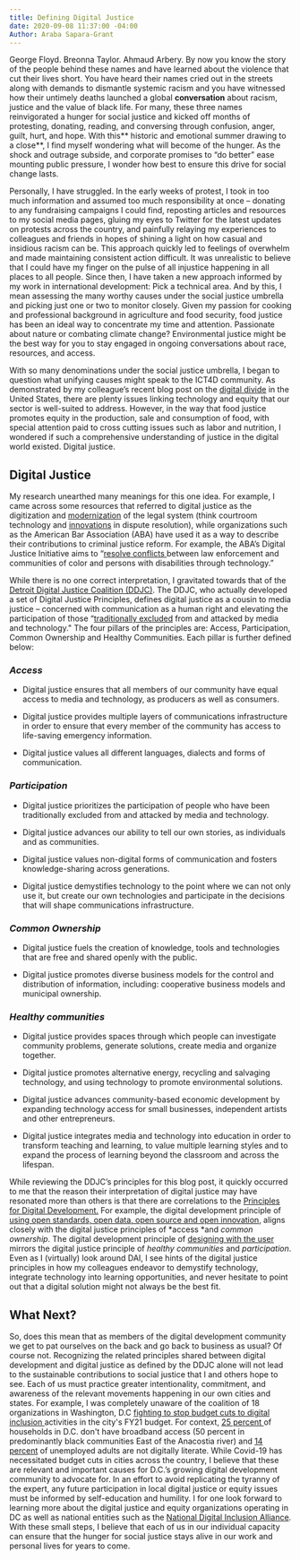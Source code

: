 ```yaml
---
title: Defining Digital Justice
date: 2020-09-08 11:37:00 -04:00
Author: Araba Sapara-Grant
---
```


George Floyd. Breonna Taylor. Ahmaud Arbery. By now you know the story of the people behind these names and have learned about the violence that cut their lives short. You have heard their names cried out in the streets along with demands to dismantle systemic racism and you have witnessed how their untimely deaths launched a global **conversation** about racism, justice and the value of black life. For many, these three names reinvigorated a hunger for social justice and kicked off months of protesting, donating, reading, and conversing through confusion, anger, guilt, hurt, and hope. With this\*\* historic and emotional summer drawing to a close\*\*, I find myself wondering what will become of the hunger. As the shock and outrage subside, and corporate promises to “do better” ease mounting public pressure, I wonder how best to ensure this drive for social change lasts.

Personally, I have struggled. In the early weeks of protest, I took in too much information and assumed too much responsibility at once – donating to any fundraising campaigns I could find, reposting articles and resources to my social media pages, gluing my eyes to Twitter for the latest updates on protests across the country, and painfully relaying my experiences to colleagues and friends in hopes of shining a light on how casual and insidious racism can be. This approach quickly led to feelings of overwhelm and made maintaining consistent action difficult. It was unrealistic to believe that I could have my finger on the pulse of all injustice happening in all places to all people. Since then, I have taken a new approach informed by my work in international development: Pick a technical area. And by this, I mean assessing the many worthy causes under the social justice umbrella and picking just one or two to monitor closely. Given my passion for cooking and professional background in agriculture and food security, food justice has been an ideal way to concentrate my time and attention. Passionate about nature or combating climate change? Environmental justice might be the best way for you to stay engaged in ongoing conversations about race, resources, and access.

With so many denominations under the social justice umbrella, I began to question what unifying causes might speak to the ICT4D community. As demonstrated by my colleague’s recent blog post on the [digital divide](https://dai-global-digital.com/covid-19.html) in the United States, there are plenty issues linking technology and equity that our sector is well-suited to address. However, in the way that food justice promotes equity in the production, sale and consumption of food, with special attention paid to cross cutting issues such as labor and nutrition, I wondered if such a comprehensive understanding of justice in the digital world existed. Digital justice.

## **Digital Justice**

My research unearthed many meanings for this one idea. For example, I came across some resources that referred to digital justice as the digitization and [modernization](https://onlinelibrary.wiley.com/doi/abs/10.1111/1468-2230.12300) of the legal system (think courtroom technology and [innovations](https://papers.ssrn.com/sol3/papers.cfm?abstract_id=3508311) in dispute resolution), while organizations such as the American Bar Association (ABA) have used it as a way to describe their contributions to criminal justice reform. For example, the ABA’s Digital Justice Initiative aims to “[resolve conflicts ](https://www.americanbar.org/groups/diversity/racial_ethnic_justice/projects/digital-justice-initiative/)between law enforcement and communities of color and persons with disabilities through technology.”

While there is no one correct interpretation, I gravitated towards that of the [Detroit Digital Justice Coalition (DDJC)](http://detroitdjc.org/about/story/). The DDJC, who actually developed a set of Digital Justice Principles, defines digital justice as a cousin to media justice – concerned with communication as a human right and elevating the participation of those “[traditionally excluded](https://nfcb.org/basics-of-digital-justice/) from and attacked by media and technology." The four pillars of the principles are: Access, Participation, Common Ownership and Healthy Communities. Each pillar is further defined below:

### ***Access***

* Digital justice ensures that all members of our community have equal access to media and technology, as producers as well as consumers.

* Digital justice provides multiple layers of communications infrastructure in order to ensure that every member of the community has access to life-saving emergency information.

* Digital justice values all different languages, dialects and forms of communication.

### ***Participation***

* Digital justice prioritizes the participation of people who have been traditionally excluded from and attacked by media and technology.

* Digital justice advances our ability to tell our own stories, as individuals and as communities.

* Digital justice values non-digital forms of communication and fosters knowledge-sharing across generations.

* Digital justice demystifies technology to the point where we can not only use it, but create our own technologies and participate in the decisions that will shape communications infrastructure.

### ***Common Ownership***

* Digital justice fuels the creation of knowledge, tools and technologies that are free and shared openly with the public.

* Digital justice promotes diverse business models for the control and distribution of information, including: cooperative business models and municipal ownership.

### ***Healthy communities***

* Digital justice provides spaces through which people can investigate community problems, generate solutions, create media and organize together.

* Digital justice promotes alternative energy, recycling and salvaging technology, and using technology to promote environmental solutions.

* Digital justice advances community-based economic development by expanding technology access for small businesses, independent artists and other entrepreneurs.

* Digital justice integrates media and technology into education in order to transform teaching and learning, to value multiple learning styles and to expand the process of learning beyond the classroom and across the lifespan.

While reviewing the DDJC’s principles for this blog post, it quickly occurred to me that the reason their interpretation of digital justice may have resonated more than others is that there are correlations to the [Principles for Digital Development.](https://digitalprinciples.org/) For example, the digital development principle of [using open standards, open data, open source and open innovation](https://digitalprinciples.org/principle/use-open-standards-open-data-open-source-and-open-innovation/), aligns closely with the digital justice principles of *access *and *common ownership*. The digital development principle of [designing with the user](https://digitalprinciples.org/principle/design-with-the-user/) mirrors the digital justice principle of *healthy communities* and *participation*. Even as I (virtually) look around DAI, I see hints of the digital justice principles in how my colleagues endeavor to demystify technology, integrate technology into learning opportunities, and never hesitate to point out that a digital solution might not always be the best fit.

## **What Next?**

So, does this mean that as members of the digital development community we get to pat ourselves on the back and go back to business as usual? Of course not. Recognizing the related principles shared between digital development and digital justice as defined by the DDJC alone will not lead to the sustainable contributions to social justice that I and others hope to see. Each of us must practice greater intentionality, commitment, and awareness of the relevant movements happening in our own cities and states. For example, I was completely unaware of the coalition of 18 organizations in Washington, D.C [fighting to stop budget cuts to digital inclusion ](https://byteback.org/an-open-letter-to-dc-on-digital-equity-from-18-orgs/)activities in the city's FY21 budget. For context, [25 percent ](https://connect.dc.gov/page/fact-sheet)of households in D.C. don't have broadband access (50 percent in predominantly black communities East of the Anacostia river) and [14 percent](https://nces.ed.gov/pubs2018/2018161.pdf) of unemployed adults are not digitally literate. While Covid-19 has necessitated budget cuts in cities across the country, I believe that these are relevant and important causes for D.C.’s growing digital development community to advocate for. In an effort to avoid replicating the tyranny of the expert, any future participation in local digital justice or equity issues must be informed by self-education and humility. I for one look forward to learning more about the digital justice and equity organizations operating in DC as well as national entities such as the [National Digital Inclusion Alliance](https://www.digitalinclusion.org/). With these small steps, I believe that each of us in our individual capacity can ensure that the hunger for social justice stays alive in our work and personal lives for years to come.